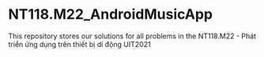 # NT118.M22_AndroidMusicApp
This repository stores our solutions for all problems in the NT118.M22 - Phát triển ứng dụng trên thiết bị di động UIT2021 

